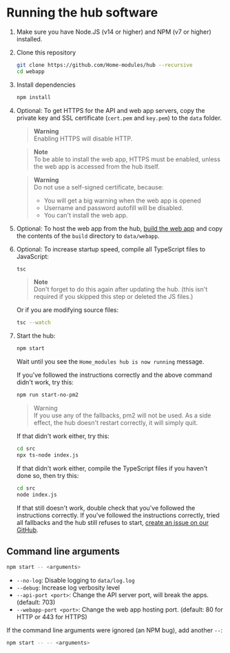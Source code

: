 # Running the hub software

1. Make sure you have Node.JS (v14 or higher) and NPM (v7 or higher) installed.
2. Clone this repository

   ```sh
   git clone https://github.com/Home-modules/hub --recursive
   cd webapp
   ```

3. Install dependencies

   ```sh
   npm install
   ```

4. Optional: To get HTTPS for the API and web app servers, copy the private key and SSL certificate (`cert.pem` and `key.pem`) to the `data` folder.

   > **Warning**  
   > Enabling HTTPS will disable HTTP.

   > **Note**  
   > To be able to install the web app, HTTPS must be enabled, unless the web app is accessed from the hub itself.

   > **Warning**  
   > Do not use a self-signed certificate, because:
   >
   > - You will get a big warning when the web app is opened
   > - Username and password autofill will be disabled.
   > - You can't install the web app.

5. Optional: To host the web app from the hub, [build the web app](building-web-app.md) and copy the contents of the `build` directory to `data/webapp`.

6. Optional: To increase startup speed, compile all TypeScript files to JavaScript:

   ```sh
   tsc
   ```

   > **Note**  
   > Don't forget to do this again after updating the hub. (this isn't required if you skipped this step or deleted the JS files.)

   Or if you are modifying source files:

   ```sh
   tsc --watch
   ```

7. Start the hub:

   ```sh
   npm start
   ```

   Wait until you see the `Home_modules hub is now running` message.

   If you've followed the instructions correctly and the above command didn't work, try this:

   ```sh
   npm run start-no-pm2
   ```

   > Warning  
   > If you use any of the fallbacks, pm2 will not be used. As a side effect, the hub doesn't restart correctly, it will simply quit.

   If that didn't work either, try this:

   ```sh
   cd src
   npx ts-node index.js
   ```

   If that didn't work either, compile the TypeScript files if you haven't done so, then try this:

   ```sh
   cd src
   node index.js
   ```

   If that still doesn't work, double check that you've followed the instructions correctly. If you've followed the instructions correctly, tried all fallbacks and the hub still refuses to start, [create an issue on our GitHub](https://github.com/Home-modules/hub/issues/new/choose).

## Command line arguments

```sh
npm start -- <arguments>
```

- `--no-log`: Disable logging to `data/log.log`
- `--debug`: Increase log verbosity level
- `--api-port <port>`: Change the API server port, will break the apps. (default: 703)
- `--webapp-port <port>`: Change the web app hosting port. (default: 80 for HTTP or 443 for HTTPS)

If the command line arguments were ignored (an NPM bug), add another `--`:

```sh
npm start -- -- <arguments>
```
